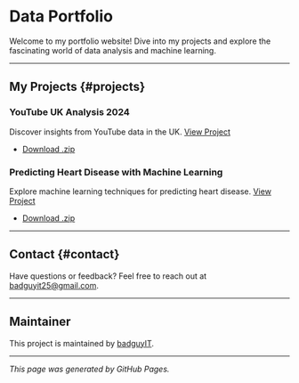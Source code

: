 # Data Portfolio

Welcome to my portfolio website! Dive into my projects and explore the fascinating world of data analysis and machine learning.

---

## My Projects {#projects}

### YouTube UK Analysis 2024
Discover insights from YouTube data in the UK. [View Project](https://github.com/badguyIT/youtuber_uk)
- [Download .zip](https://github.com/badguyIT/youtuber_uk/archive/refs/heads/main.zip)

### Predicting Heart Disease with Machine Learning
Explore machine learning techniques for predicting heart disease. [View Project](https://github.com/badguyIT/Predicting-Heart-Disease-using-Machine-Learning)
- [Download .zip](https://github.com/badguyIT/Predicting-Heart-Disease-using-Machine-Learning/archive/refs/heads/main.zip)

---

## Contact {#contact}

Have questions or feedback? Feel free to reach out at [badguyit25@gmail.com](mailto:badguyit25@gmail.com).

---

## Maintainer

This project is maintained by [badguyIT](https://github.com/badguyIT).

---

*This page was generated by GitHub Pages.*

